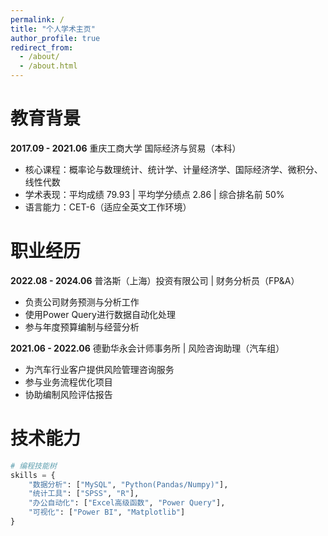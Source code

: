 ```yaml
---
permalink: /
title: "个人学术主页"
author_profile: true
redirect_from: 
  - /about/
  - /about.html
---
```


# 教育背景
**2017.09 - 2021.06** 重庆工商大学 国际经济与贸易（本科）  
- 核心课程：概率论与数理统计、统计学、计量经济学、国际经济学、微积分、线性代数
- 学术表现：平均成绩 79.93 | 平均学分绩点 2.86 | 综合排名前 50%
- 语言能力：CET-6（适应全英文工作环境）

# 职业经历
**2022.08 - 2024.06** 普洛斯（上海）投资有限公司 | 财务分析员（FP&A）  
- 负责公司财务预测与分析工作
- 使用Power Query进行数据自动化处理
- 参与年度预算编制与经营分析

**2021.06 - 2022.06** 德勤华永会计师事务所 | 风险咨询助理（汽车组）  
- 为汽车行业客户提供风险管理咨询服务
- 参与业务流程优化项目
- 协助编制风险评估报告

# 技术能力
```python
# 编程技能树
skills = {
    "数据分析": ["MySQL", "Python(Pandas/Numpy)"],
    "统计工具": ["SPSS", "R"],
    "办公自动化": ["Excel高级函数", "Power Query"],
    "可视化": ["Power BI", "Matplotlib"]
}
